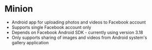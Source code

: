 Minion
======

- Android app for uploading photos and videos to Facebook account
- Supports single Facebook account only
- Depends on Facebook Android SDK - currently using version 3.18
- Only supports sharing of images and videos from Android system's gallery application
